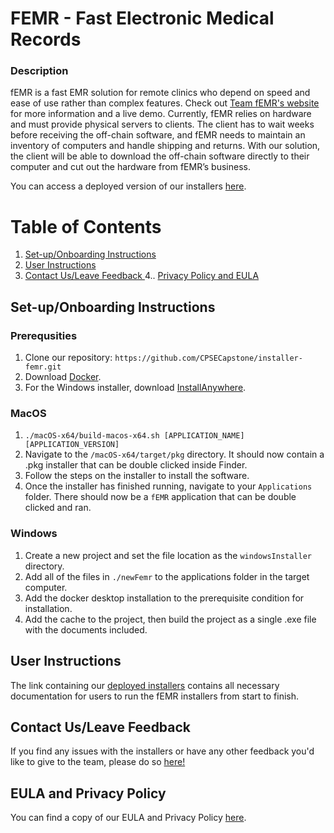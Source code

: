 # FEMR - Fast Electronic Medical Records

### Description 

fEMR is a fast EMR solution for remote clinics who depend on speed and ease of use rather than complex features. Check out [Team fEMR's website](https://teamfemr.org) for more information and a live demo. Currently, fEMR relies on hardware and must provide physical servers to clients.  The client has to wait weeks before receiving the off-chain software, and fEMR needs to maintain an inventory of computers and handle shipping and returns. With our solution, the client will be able to download the off-chain software directly to their computer and cut out the hardware from fEMR’s business.

You can access a deployed version of our installers [here](https://d2ttvayo6q5ur7.cloudfront.net/).

# Table of Contents
1. [ Set-up/Onboarding Instructions ](#install)
2. [ User Instructions ](#user)
3. [ Contact Us/Leave Feedback ](#contact)
4.. [ Privacy Policy and EULA](#priv)

<a name="install"></a>
## Set-up/Onboarding Instructions

### Prerequsities
1. Clone our repository: ```https://github.com/CPSECapstone/installer-femr.git```
2. Download [Docker](https://www.docker.com/products/docker-desktop/).
2. For the Windows installer, download [InstallAnywhere](https://www.revenera.com/install/products/installanywhere).

### MacOS 
1. ```./macOS-x64/build-macos-x64.sh [APPLICATION_NAME] [APPLICATION_VERSION]```
2. Navigate to the `/macOS-x64/target/pkg` directory. It should now contain a .pkg installer that can be double clicked inside Finder.
3. Follow the steps on the installer to install the software.
4. Once the installer has finished running, navigate to your `Applications` folder. There should now be a `fEMR` application that can be double clicked and ran.

### Windows
1. Create a new project and set the file location as the `windowsInstaller` directory.
2. Add all of the files in `./newFemr` to the applications folder in the target computer.
3. Add the docker desktop installation to the prerequisite condition for installation. 
4. Add the cache to the project, then build the project as a single .exe file with the documents included.

<a name="user"></a>
## User Instructions

The link containing our [deployed installers](https://d2ttvayo6q5ur7.cloudfront.net/) contains all necessary documentation for users to run the fEMR installers from start to finish.

<a name="contact"></a>
## Contact Us/Leave Feedback

If you find any issues with the installers or have any other feedback you'd like to give to the team, please do so [here!](https://docs.google.com/forms/d/e/1FAIpQLSfVtY1AfHgTpyUbUQ5ZkhLkN_INbxGlrlocrazvInFGqWA6Ow/viewform?usp=sf_link)

<a name="priv"></a>
## EULA and Privacy Policy
You can find a copy of our EULA and Privacy Policy [here](https://github.com/FEMR/femr/blob/master/LICENSE).

